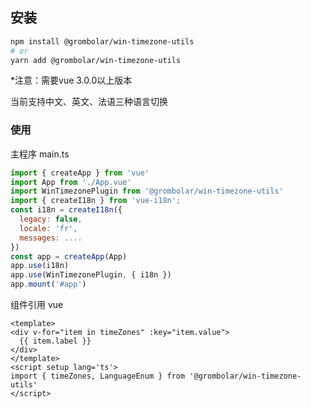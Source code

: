 ## 安装

```bash
npm install @grombolar/win-timezone-utils
# or
yarn add @grombolar/win-timezone-utils
```

*注意：需要vue 3.0.0以上版本

当前支持中文、英文、法语三种语言切换

### 使用

主程序 main.ts

```js
import { createApp } from 'vue'
import App from './App.vue'
import WinTimezonePlugin from '@grombolar/win-timezone-utils'
import { createI18n } from 'vue-i18n';
const i18n = createI18n({
  legacy: false,
  locale: 'fr',
  messages: ....
})
const app = createApp(App)
app.use(i18n)
app.use(WinTimezonePlugin, { i18n })
app.mount('#app')
```

组件引用 vue

```vue
<template>
<div v-for="item in timeZones" :key="item.value">
  {{ item.label }}
</div>
</template>
<script setup lang='ts'>
import { timeZones, LanguageEnum } from '@grombolar/win-timezone-utils'
</script>
```
